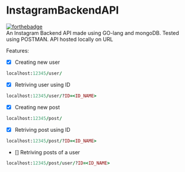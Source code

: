 # InstagramBackendAPI
[![forthebadge](https://forthebadge.com/images/badges/made-with-go.svg)](https://forthebadge.com)
<br>
An Instagram Backend API made using GO-lang and mongoDB. Tested using POSTMAN. API hosted locally on URL<br>

Features:<br>
- [X] Creating new user
```ruby
localhost:12345/user/
```
- [X] Retriving user using ID<br>
```ruby
localhost:12345/user/?ID=<ID_NAME>
```
- [X] Creating new post
```ruby
localhost:12345/post/
```
- [X] Retriving post using ID<br>
```ruby
localhost:12345/post/?ID=<ID_NAME>
```
- [] Retriving posts of a user<br>
```ruby
localhost:12345/post/user/?ID=<ID_NAME>
```